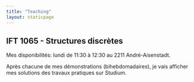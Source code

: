 ```yaml
---
title: "Teaching"
layout: staticpage
---
```


## IFT 1065 - Structures discrètes

Mes disponibilités: lundi de 11:30 à 12:30 au 2211 André-Aisenstadt.

Après chacune de mes démonstrations (bihebdomadaires), je vais afficher mes solutions des travaux pratiques sur Studium. 

<!-- [Semaine 1 - Logique proportionelle](../solutions/TP1.pdf) (Les solutions pour le #9 se trouvent dans le manuel.) -->